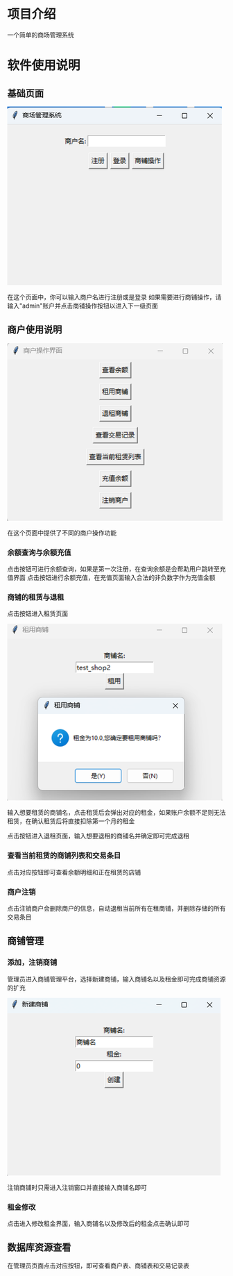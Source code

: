 # 项目介绍
一个简单的商场管理系统

# 软件使用说明
## 基础页面
![](img/first.png)

在这个页面中，你可以输入商户名进行注册或是登录
如果需要进行商铺操作，请输入"admin"账户并点击商铺操作按钮以进入下一级页面

## 商户使用说明
![](img/merchant.png)

在这个页面中提供了不同的商户操作功能
### 余额查询与余额充值
点击按钮可进行余额查询，如果是第一次注册，在查询余额是会帮助用户跳转至充值界面
点击按钮进行余额充值，在充值页面输入合法的非负数字作为充值金额

### 商铺的租赁与退租
点击按钮进入租赁页面

![](img/rent.png)

输入想要租赁的商铺名，点击租赁后会弹出对应的租金，如果账户余额不足则无法租赁，在确认租赁后将直接扣除第一个月的租金

点击按钮进入退租页面，输入想要退租的商铺名并确定即可完成退租

### 查看当前租赁的商铺列表和交易条目
点击对应按钮即可查看余额明细和正在租赁的店铺

### 商户注销
点击注销商户会删除商户的信息，自动退租当前所有在租商铺，并删除存储的所有交易条目

## 商铺管理
### 添加，注销商铺
管理员进入商铺管理平台，选择新建商铺，输入商铺名以及租金即可完成商铺资源的扩充

![](img/newshop.png)

注销商铺时只需进入注销窗口并直接输入商铺名即可

### 租金修改
点击进入修改租金界面，输入商铺名以及修改后的租金点击确认即可

## 数据库资源查看
在管理员页面点击对应按钮，即可查看商户表、商铺表和交易记录表
